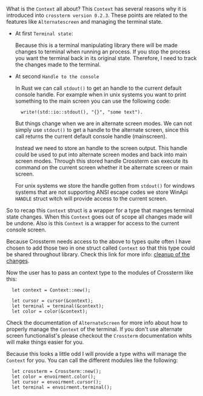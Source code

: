 What is the `Context`  all about? This `Context` has several reasons why it is introduced into `crossterm version 0.2.3`.
These points are related to the features like `Alternatescreen` and managing the terminal state.

- At first `Terminal state`:

    Because this is a terminal manipulating library there will be made changes to terminal when running an process. 
    If you stop the process you want the terminal back in its original state. 
    Therefore, I need to track the changes made to the terminal. 
 
- At second `Handle to the console`

    In Rust we can call `stdout()` to get an handle to the current default console handle. 
    For example when in unix systems you want to print something to the main screen you can use the following code: 

        write!(std::io::stdout(), "{}", "some text").

    But things change when we are in alternate screen modes. 
    We can not simply use `stdout()` to get a handle to the alternate screen, since this call returns the current default console handle (mainscreen).
    
    Instead we need to store an handle to the screen output. 
    This handle could be used to put into alternate screen modes and back into main screen modes.
    Through this stored handle Crossterm can execute its command on the current screen whether it be alternate screen or main screen.
    
    For unix systems we store the handle gotten from `stdout()` for windows systems that are not supporting ANSI escape codes we store WinApi `HANDLE` struct witch will provide access to the current screen. 
    
So to recap this `Context` struct is a wrapper for a type that manges terminal state changes. 
When this `Context` goes out of scope all changes made will be undone.
Also is this `Context` is a wrapper for access to the current console screen.

Because Crossterm needs access to the above to types quite often I have chosen to add those two in one struct called `Context` so that this type could be shared throughout library. 
Check this link for more info:  [cleanup of the changes](https://stackoverflow.com/questions/48732387/how-can-i-run-clean-up-code-in-a-rust-library).

Now the user has to pass an context type to the modules of Crossterm like this:
      
      let context = Context::new();
      
      let cursor = cursor(&context);
      let terminal = terminal(&context);
      let color = color(&context);
    
Check the documentation of `AlternateScreen` for more info about how to properly manage the `Context` of the terminal. 
If you don't use alternate screen functionalist's please checkout the `Crossterm` documentation whits will make things easier for you.

Because this looks a little odd I will provide a type withs will manage the `Context` for you. You can call the different modules like the following:

      let crossterm = Crossterm::new();
      let color = envoirment.color();
      let cursor = envoirment.cursor();
      let terminal = envoirment.terminal();     